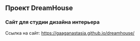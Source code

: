 ## Проект DreamHouse ##
### Сайт для студии дизайна интерьера ###
Ссылка на сайт: https://gaaganastasia.github.io/dreamhouse/
